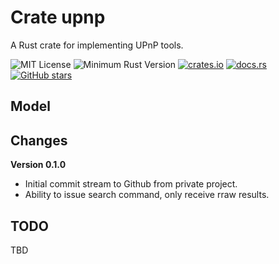 # Crate upnp

A Rust crate for implementing UPnP tools.

![MIT License](https://img.shields.io/badge/license-mit-118811.svg)
![Minimum Rust Version](https://img.shields.io/badge/Min%20Rust-1.38-green.svg)
[![crates.io](https://img.shields.io/crates/v/upnp.svg)](https://crates.io/crates/upnp)
[![docs.rs](https://docs.rs/upnp/badge.svg)](https://docs.rs/upnp)
[![GitHub stars](https://img.shields.io/github/stars/johnstonskj/rust-upnp.svg)](https://github.com/johnstonskj/rust-upnp/stargazers)

## Model


## Changes

**Version 0.1.0**

* Initial commit stream to Github from private project.
* Ability to issue search command, only receive rraw results.

## TODO

TBD